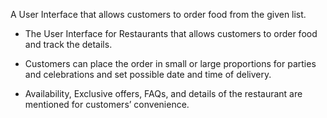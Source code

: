A User Interface that allows customers to order food from the given list.<br>


- The User Interface for Restaurants that allows customers to order food and track the details.

- Customers can place the order in small or large proportions for parties and celebrations and set possible date and time of delivery.

- Availability, Exclusive offers, FAQs, and details of the restaurant are mentioned for customers’ convenience.
